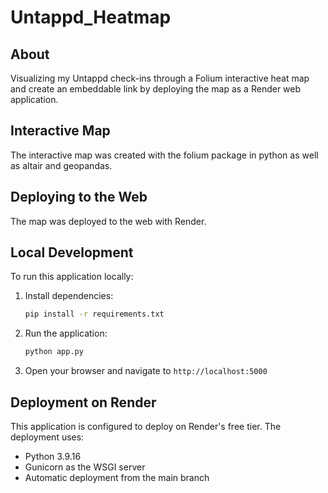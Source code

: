 # Untappd_Heatmap

## About
Visualizing my Untappd check-ins through a Folium interactive heat map and create an embeddable link by deploying the map as a Render web application.

## Interactive Map
The interactive map was created with the folium package in python as well as altair and geopandas. 

## Deploying to the Web
The map was deployed to the web with Render.

## Local Development
To run this application locally:

1. Install dependencies:
   ```bash
   pip install -r requirements.txt
   ```

2. Run the application:
   ```bash
   python app.py
   ```

3. Open your browser and navigate to `http://localhost:5000`

## Deployment on Render
This application is configured to deploy on Render's free tier. The deployment uses:
- Python 3.9.16
- Gunicorn as the WSGI server
- Automatic deployment from the main branch
